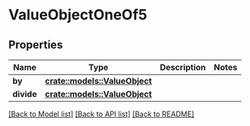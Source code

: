 # ValueObjectOneOf5

## Properties

Name | Type | Description | Notes
------------ | ------------- | ------------- | -------------
**by** | [**crate::models::ValueObject**](ValueObject.md) |  | 
**divide** | [**crate::models::ValueObject**](ValueObject.md) |  | 

[[Back to Model list]](../README.md#documentation-for-models) [[Back to API list]](../README.md#documentation-for-api-endpoints) [[Back to README]](../README.md)


